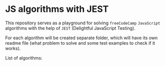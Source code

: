 # JS algorithms with JEST

This repository serves as a playground for solving `freeCodeCamp` `JavaScript` algorithms with the help of `JEST` (Delightful JavaScript Testing).

For each algorithm will be created separate folder, which will have its own readme file (what problem to solve and some test examples to check if it works).

List of algorithms:
